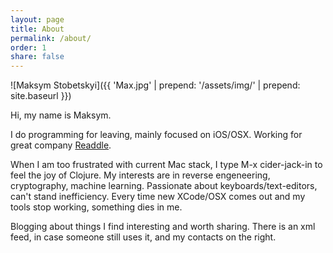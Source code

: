 ```yaml
---
layout: page
title: About
permalink: /about/
order: 1
share: false
---
```


![Maksym Stobetskyi]({{ 'Max.jpg' | prepend: '/assets/img/' | prepend: site.baseurl }})

Hi, my name is Maksym.

I do programming for leaving, mainly focused on iOS/OSX. Working for great company [Readdle](https://readdle.com).

When I am too frustrated with current Mac stack, I type M-x cider-jack-in to feel the joy of Clojure.
My interests are in reverse engeneering, cryptography, machine learning. 
Passionate about keyboards/text-editors, can't stand inefficiency. Every time new XCode/OSX comes out and my tools stop working, something dies in me.

Blogging about things I find interesting and worth sharing. There is an xml feed, in case someone still uses it, and my contacts on the right.
